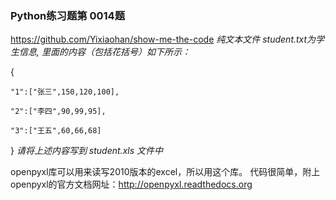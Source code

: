 ### Python练习题第 0014题
https://github.com/Yixiaohan/show-me-the-code
*纯文本文件 student.txt为学生信息, 里面的内容（包括花括号）如下所示：*

{

    "1":["张三",150,120,100],
    
    "2":["李四",90,99,95],
    
    "3":["王五",60,66,68]

}
*请将上述内容写到 student.xls 文件中*

openpyxl库可以用来读写2010版本的excel，所以用这个库。
代码很简单，附上openpyxl的官方文档网址：http://openpyxl.readthedocs.org
